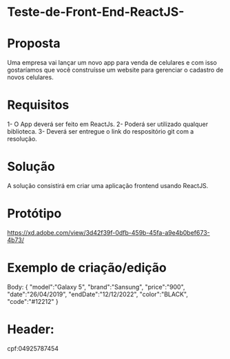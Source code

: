 # Teste-de-Front-End-ReactJS-

# Proposta
Uma empresa vai lançar um novo app para venda de celulares e com isso gostaríamos que você construísse um website para gerenciar o cadastro de novos celulares.

# Requisitos
1- O App deverá ser feito em ReactJs.
2- Poderá ser utilizado qualquer biblioteca.
3- Deverá ser entregue o link do respositório git com a resolução.

# Solução
A solução consistirá em criar uma aplicação frontend usando ReactJS.

# Protótipo
https://xd.adobe.com/view/3d42f39f-0dfb-459b-45fa-a9e4b0bef673-4b73/

# Exemplo de criação/edição
Body:
{
"model":"Galaxy 5",
"brand":"Sansung",
"price":"900",	
"date":"26/04/2019",
"endDate":"12/12/2022",
"color":"BLACK",
"code":"#12212" }

# Header:
cpf:04925787454
